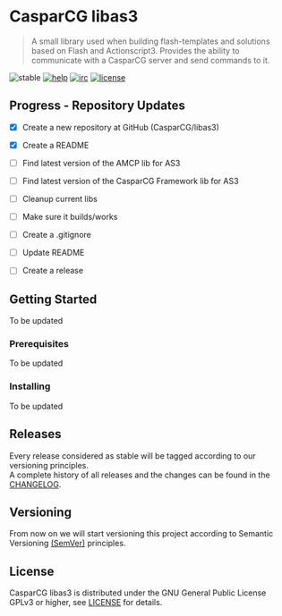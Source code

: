 # CasparCG libas3

> A small library used when building flash-templates and solutions based on Flash and Actionscript3. Provides
> the ability to communicate with a CasparCG server and send commands to it.

![stable](https://img.shields.io/badge/stable-n%2Fa-lightgray.svg?style=flat-square)
[![help](https://img.shields.io/badge/help-community%20forum-green.svg?style=flat-square)](https://casparcg.com/forum)
[![irc](https://img.shields.io/badge/irc-%23casparcg-green.svg?style=flat-square)](https://kiwiirc.com/client/sinisalo.freenode.net/?nick=Guest|?#CasparCG)
[![license](https://img.shields.io/badge/license-GPLv3-blue.svg?style=flat-square)](LICENSE)


## Progress - Repository Updates
- [x] Create a new repository at GitHub (CasparCG/libas3)
- [x] Create a README
- [ ] Find latest version of the AMCP lib for AS3
- [ ] Find latest version of the CasparCG Framework lib for AS3
- [ ] Cleanup current libs
- [ ] Make sure it builds/works
- [ ] Create a .gitignore
- [ ] Update README
- [ ] Create a release


## Getting Started
To be updated

### Prerequisites
To be updated

### Installing
To be updated


## Releases
Every release considered as stable will be tagged according to our versioning principles.  
A complete history of all releases and the changes can be found in the [CHANGELOG](CHANGELOG).


## Versioning
From now on we will start versioning this project according to Semantic Versioning [(SemVer)][1] principles.


## License
CasparCG libas3 is distributed under the GNU General Public License GPLv3 or higher, see [LICENSE](LICENSE) for details.


[1]: https://semver.org/
